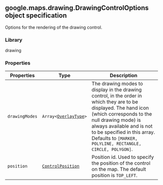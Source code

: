 <h2 id="DrawingControlOptions">
google.maps.drawing.DrawingControlOptions
object specification
</h2><p>Options for the rendering of the drawing control.</p><h3>Library</h3><p>drawing</p><h3>Properties</h3><table summary="interface DrawingControlOptions - Properties" width="100%">
<thead>
<tr><th>Properties</th>
<th>Type</th>
<th>Description</th>
</tr></thead>
<tbody>
<tr>
<td><code>drawingModes</code></td>
<td><code>Array&lt;<a href="https://github.com/amenadiel/google-maps-documentation/blob/master/docs/google.maps.drawing.OverlayType.md">OverlayType</a>&gt;</code></td>
<td>The drawing modes to display in the drawing control, in the order in which they are to be displayed. The hand icon (which corresponds to the null drawing mode) is always available and is not to be specified in this array. Defaults to <code>[MARKER, POLYLINE, RECTANGLE, CIRCLE, POLYGON]</code>.</td>
</tr>
<tr>
<td><code>position</code></td>
<td><code><a href="https://github.com/amenadiel/google-maps-documentation/blob/master/docs/google.maps.ControlPosition.md">ControlPosition</a></code></td>
<td>Position id. Used to specify the position of the control on the map. The default position is <code>TOP_LEFT</code>.</td>
</tr>
</tbody>
</table>